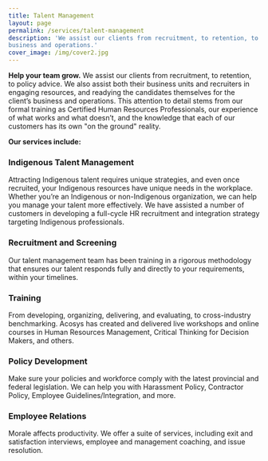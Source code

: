 ```yaml
---
title: Talent Management
layout: page
permalink: /services/talent-management
description: 'We assist our clients from recruitment, to retention, to policy advice. We also assist both their business units and recruiters in engaging resources, and readying the candidates themselves for the client’s
business and operations.'
cover_image: /img/cover2.jpg
---
```

**Help your team grow.**
We assist our clients from recruitment, to retention, to policy advice. We also assist both their business
units and recruiters in engaging resources, and readying the candidates themselves for the client’s
business and operations. This attention to detail stems from our formal training as Certified Human
Resources Professionals, our experience of what works and what doesn’t, and the knowledge that each
of our customers has its own "on the ground" reality.

**Our services include:**

### Indigenous Talent Management

Attracting Indigenous talent requires unique strategies, and even once recruited, your Indigenous
resources have unique needs in the workplace. Whether you’re an Indigenous or non-Indigenous
organization, we can help you manage your talent more effectively. We have assisted a number of
customers in developing a full-cycle HR recruitment and integration strategy targeting Indigenous
professionals.

### Recruitment and Screening

Our talent management team has been training in a rigorous methodology that ensures our talent
responds fully and directly to your requirements, within your timelines.

### Training
From developing, organizing, delivering, and evaluating, to cross-industry benchmarking. Acosys has
created and delivered live workshops and online courses in Human Resources Management, Critical
Thinking for Decision Makers, and others.

### Policy Development

Make sure your policies and workforce comply with the latest provincial and federal legislation. We
can help you with Harassment Policy, Contractor Policy, Employee Guidelines/Integration, and more.

### Employee Relations

Morale affects productivity. We offer a suite of services, including exit and satisfaction interviews,
employee and management coaching, and issue resolution.
